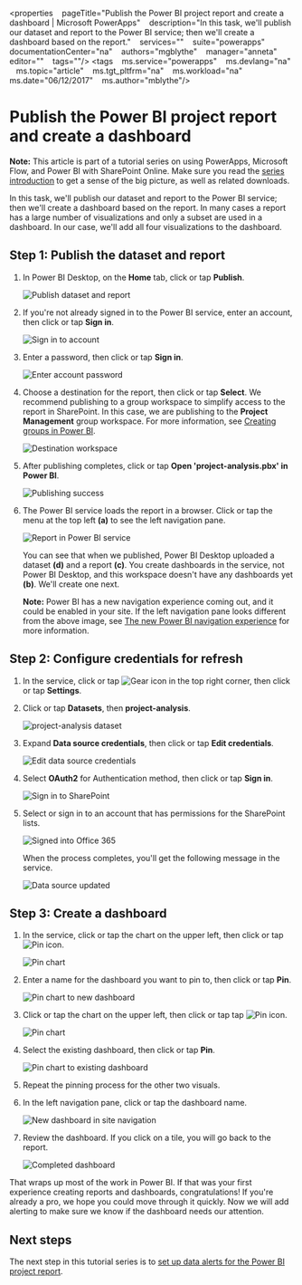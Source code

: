 <properties
   pageTitle="Publish the Power BI project report and create a dashboard | Microsoft PowerApps"
   description="In this task, we'll publish our dataset and report to the Power BI service; then we'll create a dashboard based on the report."
   services=""
   suite="powerapps"
   documentationCenter="na"
   authors="mgblythe"
   manager="anneta"
   editor=""
   tags=""/>
<tags
   ms.service="powerapps"
   ms.devlang="na"
   ms.topic="article"
   ms.tgt_pltfrm="na"
   ms.workload="na"
   ms.date="06/12/2017"
   ms.author="mblythe"/>

# Publish the Power BI project report and create a dashboard

**Note:** This article is part of a tutorial series on using PowerApps, Microsoft Flow, and Power BI with SharePoint Online. Make sure you read the [series introduction](sharepoint-scenario-intro.md) to get a sense of the big picture, as well as related downloads.

In this task, we'll publish our dataset and report to the Power BI service; then we'll create a dashboard based on the report. In many cases a report has a large number of visualizations and only a subset are used in a dashboard. In our case, we'll add all four visualizations to the dashboard.

## Step 1: Publish the dataset and report

1. In Power BI Desktop, on the **Home** tab, click or tap **Publish**.

    ![Publish dataset and report](./media/sharepoint-scenario-publish-report/06-01-01-publish.png)

2. If you're not already signed in to the Power BI service, enter an account, then click or tap **Sign in**.

    ![Sign in to account](./media/sharepoint-scenario-publish-report/06-01-02-account.png)

3. Enter a password, then click or tap **Sign in**.

    ![Enter account password](./media/sharepoint-scenario-publish-report/06-01-03-password.png)

4. Choose a destination for the report, then click or tap **Select**. We recommend publishing to a group workspace to simplify access to the report in SharePoint. In this case, we are publishing to the **Project Management** group workspace. For more information, see [Creating groups in Power BI](https://powerbi.microsoft.com/documentation/powerbi-service-create-a-group-in-power-bi).

    ![Destination workspace](./media/sharepoint-scenario-publish-report/06-01-04-workspace.png)

5. After publishing completes, click or tap **Open 'project-analysis.pbx' in Power BI**.

    ![Publishing success](./media/sharepoint-scenario-publish-report/06-01-05-open-report.png)

6. The Power BI service loads the report in a browser. Click or tap the menu at the top left **(a)** to see the left navigation pane.

    ![Report in Power BI service](./media/sharepoint-scenario-publish-report/06-01-06-service-report.png)

    You can see that when we published, Power BI Desktop uploaded a dataset **(d)** and a report **(c)**. You create dashboards in the service, not Power BI Desktop, and this workspace doesn't have any dashboards yet **(b)**. We'll create one next.

    **Note:** Power BI has a new navigation experience coming out, and it could be enabled in your site. If the left navigation pane looks different from the above image, see [The new Power BI navigation experience](https://powerbi.microsoft.com/documentation/powerbi-service-the-new-power-bi-experience) for more information.

## Step 2: Configure credentials for refresh

1. In the service, click or tap ![Gear icon](./media/sharepoint-scenario-publish-report/icon-gear.png) in the top right corner, then click or tap **Settings**.

2. Click or tap **Datasets**, then **project-analysis**.

    ![project-analysis dataset](./media/sharepoint-scenario-publish-report/06-01-07-dataset.png)

3. Expand **Data source credentials**, then click or tap **Edit credentials**.

    ![Edit data source credentials](./media/sharepoint-scenario-publish-report/06-01-08-credentials.png)

4. Select **OAuth2** for Authentication method, then click or tap **Sign in**.

    ![Sign in to SharePoint](./media/sharepoint-scenario-publish-report/06-01-09-sign-in.png)

5. Select or sign in to an account that has permissions for the SharePoint lists.

    ![Signed into Office 365](./media/sharepoint-scenario-publish-report/06-01-10-account.png)

    When the process completes, you'll get the following message in the service.

    ![Data source updated](./media/sharepoint-scenario-publish-report/06-01-11-updated.png)

## Step 3: Create a dashboard

1. In the service, click or tap the chart on the upper left, then click or tap ![Pin icon](./media/sharepoint-scenario-publish-report/icon-pin.png).

    ![Pin chart](./media/sharepoint-scenario-publish-report/06-01-12-pin-projected.png)

2. Enter a name for the dashboard you want to pin to, then click or tap **Pin**.

    ![Pin chart to new dashboard](./media/sharepoint-scenario-publish-report/06-01-13-pin-new.png)

3. Click or tap the chart on the upper left, then click or tap tap ![Pin icon](./media/sharepoint-scenario-publish-report/icon-pin.png).

    ![Pin chart](./media/sharepoint-scenario-publish-report/06-01-14-pin-variance.png)

4. Select the existing dashboard, then click or tap **Pin**.

    ![Pin chart to existing dashboard](./media/sharepoint-scenario-publish-report/06-01-15-pin-existing.png)

5. Repeat the pinning process for the other two visuals.

6. In the left navigation pane, click or tap the dashboard name.

    ![New dashboard in site navigation](./media/sharepoint-scenario-publish-report/06-01-16-dashboard-menu.png)

7. Review the dashboard. If you click on a tile, you will go back to the report.

    ![Completed dashboard](./media/sharepoint-scenario-publish-report/06-01-17-dashboard-completed.png)

That wraps up most of the work in Power BI. If that was your first experience creating reports and dashboards, congratulations! If you're already a pro, we hope you could move through it quickly. Now we will add alerting to make sure we know if the dashboard needs our attention.

## Next steps

The next step in this tutorial series is to [set up data alerts for the Power BI project report](sharepoint-scenario-alerts-flow.md).
